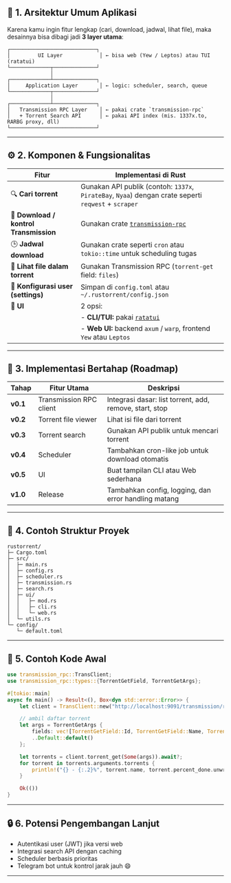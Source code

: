 ## 🧩 1. Arsitektur Umum Aplikasi

Karena kamu ingin fitur lengkap (cari, download, jadwal, lihat file), maka desainnya bisa dibagi jadi **3 layer utama**:

```
┌────────────────────────────┐
│         UI Layer            │ ← bisa web (Yew / Leptos) atau TUI (ratatui)
└─────────────┬──────────────┘
              │
┌─────────────┴──────────────┐
│     Application Layer       │ ← logic: scheduler, search, queue
└─────────────┬──────────────┘
              │
┌─────────────┴──────────────┐
│   Transmission RPC Layer    │ ← pakai crate `transmission-rpc`
│   + Torrent Search API      │ ← pakai API index (mis. 1337x.to, RARBG proxy, dll)
└────────────────────────────┘
```

---

## ⚙️ 2. Komponen & Fungsionalitas

| Fitur                                  | Implementasi di Rust                                                                                 |
| -------------------------------------- | ---------------------------------------------------------------------------------------------------- |
| 🔍 **Cari torrent**                    | Gunakan API publik (contoh: `1337x`, `PirateBay`, `Nyaa`) dengan crate seperti `reqwest` + `scraper` |
| 🧭 **Download / kontrol Transmission** | Gunakan crate [`transmission-rpc`](https://crates.io/crates/transmission-rpc)                        |
| 🕒 **Jadwal download**                 | Gunakan crate seperti `cron` atau `tokio::time` untuk scheduling tugas                               |
| 📂 **Lihat file dalam torrent**        | Gunakan Transmission RPC (`torrent-get` field: `files`)                                              |
| 💾 **Konfigurasi user (settings)**     | Simpan di `config.toml` atau `~/.rustorrent/config.json`                                             |
| 🧰 **UI**                              | 2 opsi:                                                                                              |
|                                        | - **CLI/TUI:** pakai [`ratatui`](https://crates.io/crates/ratatui)                                   |
|                                        | - **Web UI:** backend `axum` / `warp`, frontend `Yew` atau `Leptos`                                  |

---

## 🧱 3. Implementasi Bertahap (Roadmap)

| Tahap    | Fitur Utama             | Deskripsi                                               |
| -------- | ----------------------- | ------------------------------------------------------- |
| **v0.1** | Transmission RPC client | Integrasi dasar: list torrent, add, remove, start, stop |
| **v0.2** | Torrent file viewer     | Lihat isi file dari torrent                             |
| **v0.3** | Torrent search          | Gunakan API publik untuk mencari torrent                |
| **v0.4** | Scheduler               | Tambahkan cron-like job untuk download otomatis         |
| **v0.5** | UI                      | Buat tampilan CLI atau Web sederhana                    |
| **v1.0** | Release                 | Tambahkan config, logging, dan error handling matang    |

---

## 🔧 4. Contoh Struktur Proyek

```
rustorrent/
├─ Cargo.toml
├─ src/
│  ├─ main.rs
│  ├─ config.rs
│  ├─ scheduler.rs
│  ├─ transmission.rs
│  ├─ search.rs
│  ├─ ui/
│  │   ├─ mod.rs
│  │   ├─ cli.rs
│  │   └─ web.rs
│  └─ utils.rs
└─ config/
   └─ default.toml
```

---

## 📡 5. Contoh Kode Awal

```rust
use transmission_rpc::TransClient;
use transmission_rpc::types::{TorrentGetField, TorrentGetArgs};

#[tokio::main]
async fn main() -> Result<(), Box<dyn std::error::Error>> {
    let client = TransClient::new("http://localhost:9091/transmission/rpc", "user", "pass");

    // ambil daftar torrent
    let args = TorrentGetArgs {
        fields: vec![TorrentGetField::Id, TorrentGetField::Name, TorrentGetField::PercentDone],
        ..Default::default()
    };

    let torrents = client.torrent_get(Some(args)).await?;
    for torrent in torrents.arguments.torrents {
        println!("{} - {:.2}%", torrent.name, torrent.percent_done.unwrap_or(0.0) * 100.0);
    }

    Ok(())
}
```

---

## 🔒 6. Potensi Pengembangan Lanjut

- Autentikasi user (JWT) jika versi web
- Integrasi search API dengan caching
- Scheduler berbasis prioritas
- Telegram bot untuk kontrol jarak jauh 😄

---
